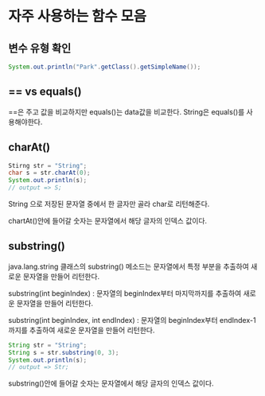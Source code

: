 # 자주 사용하는 함수 모음

## 변수 유형 확인
    
``` java
System.out.println("Park".getClass().getSimpleName());
```

## == vs equals()
==은 주고 값을 비교하지만 equals()는 data값을 비교한다.
String은 equals()를 사용해야한다.


## charAt()

``` java
Stirng str = "String";
char s = str.charAt(0);
System.out.println(s);
// output => S;
```

String 으로 저장된 문자열 중에서 한 글자만 골라 char로 리턴해준다.

chartAt()안에 들어갈 숫자는 문자열에서 해당 글자의 인덱스 값이다.

## substring()

java.lang.string 클래스의 substring() 메소드는 문자열에서 특정 부분을 추출하여 새로운 문자열을 만들어 리턴한다.


substring(int beginIndex) : 문자열의 beginIndex부터 마지막까지를 추출하여 새로운 문자열을 만들어 리턴한다.

substring(int beginIndex, int endIndex) : 문자열의 beginIndex부터 endIndex-1까지를 추출하여 새로운 문자열을 만들어 리턴한다.

``` java
String str = "String";
String s = str.substring(0, 3);
System.out.println(s);
// output => Str;
```

substring()안에 들어갈 숫자는 문자열에서 해당 글자의 인덱스 값이다.



